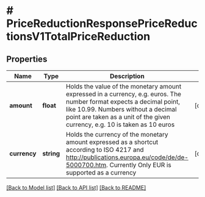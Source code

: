 # # PriceReductionResponsePriceReductionsV1TotalPriceReduction

## Properties

Name | Type | Description | Notes
------------ | ------------- | ------------- | -------------
**amount** | **float** | Holds the value of the monetary amount expressed in a currency, e.g. euros. The number format expects a decimal point, like 10.99. Numbers without a decimal point are taken as a unit of the given currency, e.g. 10 is taken as 10 euros | [optional]
**currency** | **string** | Holds the currency of the monetary amount expressed as a shortcut according to ISO 4217 and http://publications.europa.eu/code/de/de-5000700.htm. Currently Only EUR is supported as a currency | [optional]

[[Back to Model list]](../../README.md#models) [[Back to API list]](../../README.md#endpoints) [[Back to README]](../../README.md)
